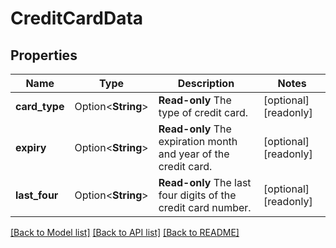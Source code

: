 # CreditCardData

## Properties

Name | Type | Description | Notes
------------ | ------------- | ------------- | -------------
**card_type** | Option<**String**> | __Read-only__ The type of credit card. | [optional][readonly]
**expiry** | Option<**String**> | __Read-only__ The expiration month and year of the credit card. | [optional][readonly]
**last_four** | Option<**String**> | __Read-only__ The last four digits of the credit card number. | [optional][readonly]

[[Back to Model list]](../README.md#documentation-for-models) [[Back to API list]](../README.md#documentation-for-api-endpoints) [[Back to README]](../README.md)



